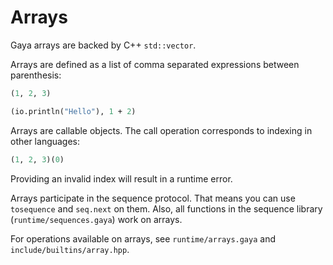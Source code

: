 # Arrays

Gaya arrays are backed by C++ `std::vector`.

Arrays are defined as a list of comma separated expressions between
parenthesis:

```ocaml
(1, 2, 3)

(io.println("Hello"), 1 + 2)
```

Arrays are callable objects. The call operation corresponds to indexing in
other languages:

```ocaml
(1, 2, 3)(0)
```

Providing an invalid index will result in a runtime error.

Arrays participate in the sequence protocol. That means you can use
`tosequence` and `seq.next` on them. Also, all functions in the sequence
library (`runtime/sequences.gaya`) work on arrays.

For operations available on arrays, see `runtime/arrays.gaya` and
`include/builtins/array.hpp`.
